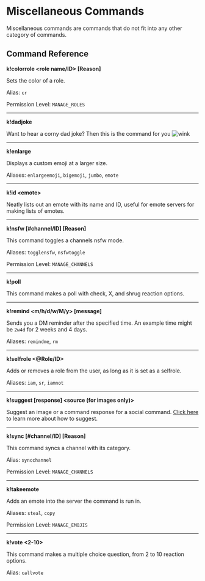 # Miscellaneous Commands

Miscellaneous commands are commands that do not fit into any other category of commands.

## Command Reference

**k!colorrole <role name/ID> <hex code> [Reason]**

Sets the color of a role.

Alias: `cr`

Permission Level: `MANAGE_ROLES`

---------

**k!dadjoke**

Want to hear a corny dad joke? Then this is the command for you <img class="emoji" alt="wink" src="https://cdn.discordapp.com/emojis/706248912809230508.png?v=1">

---------

**k!enlarge <emoji>**

Displays a custom emoji at a larger size.

Aliases: `enlargeemoji`, `bigemoji`, `jumbo`, `emote`

---------

**k!id \<emote>**

Neatly lists out an emote with its name and ID, useful for emote servers for making lists of emotes.

---------

**k!nsfw [#channel/ID] [Reason]**

This command toggles a channels nsfw mode.

Aliases: `togglensfw`, `nsfwtoggle`

Permission Level: `MANAGE_CHANNELS`

---------

**k!poll <poll>**

This command makes a poll with check, X, and shrug reaction options.

---------

**k!remind <m/h/d/w/M/y> [message]**

Sends you a DM reminder after the specified time. An example time might be `2w4d` for 2 weeks and 4 days.

Aliases: `remindme`, `rm`

---------

**k!selfrole <@Role/ID>**

Adds or removes a role from the user, as long as it is set as a selfrole.

Aliases: `iam`, `sr`, `iamnot`

---------

**k!suggest [response] <category> <link or response> <source (for images only)>**

Suggest an image or a command response for a social command. [Click here](https://kettu.cc/docs/Guides/Suggesting) to learn more about how to suggest.

---------

**k!sync [#channel/ID] [Reason]**

This command syncs a channel with its category.

Alias: `syncchannel`

Permission Level: `MANAGE_CHANNELS`

---------

**k!takeemote <emote> <name>**

Adds an emote into the server the command is run in.

Aliases: `steal`, `copy`

Permission Level: `MANAGE_EMOJIS`

---------

**k!vote <2-10> <vote here>**

This command makes a multiple choice question, from 2 to 10 reaction options.

Alias: `callvote`
